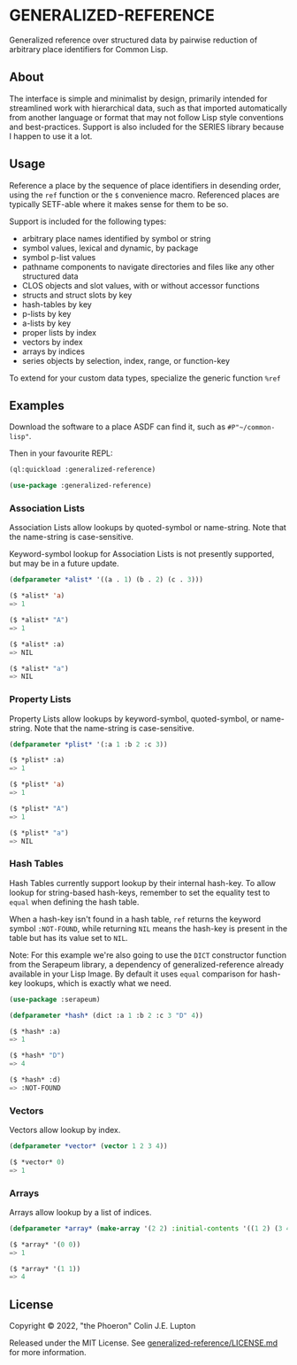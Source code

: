 # GENERALIZED-REFERENCE

Generalized reference over structured data by pairwise reduction of arbitrary
place identifiers for Common Lisp.

## About

The interface is simple and minimalist by design, primarily intended for
streamlined work with hierarchical data, such as that imported automatically
from another language or format that may not follow Lisp style conventions and
best-practices. Support is also included for the SERIES library because I happen
to use it a lot.

## Usage

Reference a place by the sequence of place identifiers in desending order, using
the `ref` function or the `$` convenience macro. Referenced places are typically
SETF-able where it makes sense for them to be so.

Support is included for the following types:

- arbitrary place names identified by symbol or string
- symbol values, lexical and dynamic, by package
- symbol p-list values
- pathname components to navigate directories and files like any other structured data
- CLOS objects and slot values, with or without accessor functions
- structs and struct slots by key
- hash-tables by key
- p-lists by key
- a-lists by key
- proper lists by index
- vectors by index
- arrays by indices
- series objects by selection, index, range, or function-key

To extend for your custom data types, specialize the generic function `%ref`

## Examples

Download the software to a place ASDF can find it, such as `#P"~/common-lisp"`.

Then in your favourite REPL:

```lisp
(ql:quickload :generalized-reference)

(use-package :generalized-reference)
```

### Association Lists

Association Lists allow lookups by quoted-symbol or name-string. Note that the
name-string is case-sensitive.

Keyword-symbol lookup for Association Lists is not presently supported, but may
be in a future update.

```lisp
(defparameter *alist* '((a . 1) (b . 2) (c . 3)))

($ *alist* 'a)
=> 1

($ *alist* "A")
=> 1

($ *alist* :a)
=> NIL

($ *alist* "a")
=> NIL
```

### Property Lists

Property Lists allow lookups by keyword-symbol, quoted-symbol, or name-string.
Note that the name-string is case-sensitive.

```lisp
(defparameter *plist* '(:a 1 :b 2 :c 3))

($ *plist* :a)
=> 1

($ *plist* 'a)
=> 1

($ *plist* "A")
=> 1

($ *plist* "a")
=> NIL
```

### Hash Tables

Hash Tables currently support lookup by their internal hash-key. To allow lookup
for string-based hash-keys, remember to set the equality test to `equal` when
defining the hash table.

When a hash-key isn't found in a hash table, `ref` returns the keyword symbol
`:NOT-FOUND`, while returning `NIL` means the hash-key is present in the table
but has its value set to `NIL`.

Note: For this example we're also going to use the `DICT` constructor function
from the Serapeum library, a dependency of generalized-reference already
available in your Lisp Image. By default it uses `equal` comparison for hash-key
lookups, which is exactly what we need.

```lisp
(use-package :serapeum)

(defparameter *hash* (dict :a 1 :b 2 :c 3 "D" 4))

($ *hash* :a)
=> 1

($ *hash* "D")
=> 4

($ *hash* :d)
=> :NOT-FOUND
```

### Vectors

Vectors allow lookup by index.

```lisp
(defparameter *vector* (vector 1 2 3 4))

($ *vector* 0)
=> 1
```

### Arrays

Arrays allow lookup by a list of indices.

```lisp
(defparameter *array* (make-array '(2 2) :initial-contents '((1 2) (3 4))))

($ *array* '(0 0))
=> 1

($ *array* '(1 1))
=> 4
```

## License

Copyright &copy; 2022, "the Phoeron" Colin J.E. Lupton

Released under the MIT License. See [generalized-reference/LICENSE.md](LICENSE.md)
for more information.
